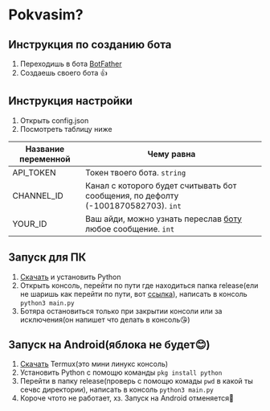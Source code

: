 # Pokvasim?
## Инструкция по созданию бота
1. Переходишь в бота [BotFather](https://t.me/botfather)
2. Создаешь своего бота 👍 

## Инструкция настройки
1. Открыть config.json
2. Посмотреть таблицу ниже

Название переменной  | Чему равна
----------------|----------------------
API_TOKEN      | Токен твоего бота. `string`
CHANNEL_ID      | Канал с которого будет считывать бот сообщения, по дефолту (-1001870582703). `int`
YOUR_ID  | Ваш айди, можно узнать переслав [боту](https://t.me/getmyid_bot) любое сообщение. `int`

## Запуск для ПК
1. [Скачать](https://www.python.org/downloads/) и установить Python
2. Открыть консоль, перейти по пути где находиться папка release(ели не шаришь как перейти по пути, вот [ссылка](https://comp-security.net/%D0%BA%D0%B0%D0%BA-%D0%BF%D0%B5%D1%80%D0%B5%D0%B9%D1%82%D0%B8-%D0%B2-%D0%BF%D0%B0%D0%BF%D0%BA%D1%83-%D0%B8%D0%BB%D0%B8-%D0%BD%D0%B0-%D0%B4%D1%80%D1%83%D0%B3%D0%BE%D0%B9-%D0%B4%D0%B8%D1%81%D0%BA/)), написать в консоль `python3 main.py`
3. Ботяра остановиться только при закрытии консоли или за исключения(он напишет что делать в консоль😘)

## Запуск на Android(яблока не будет😊)
1. [Скачать](https://play.google.com/store/apps/details?id=com.termux) Termux(это мини линукс консоль)
2. Установить Python с помощю команды `pkg install python`
3. Перейти в папку release(проверь с помощю комады `pwd` в какой ты сечвс директории), написать в консоль `python3 main.py`
4. Короче чтото не работает, хз. Запуск на Android отменяется🤗
